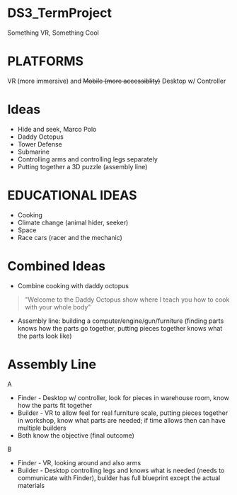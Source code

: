 # DS3_TermProject
Something VR, Something Cool

# PLATFORMS
VR (more immersive) and ~~Mobile (more accessiblity)~~ Desktop w/ Controller

# Ideas
- Hide and seek, Marco Polo
- Daddy Octopus
- Tower Defense
- Submarine
- Controlling arms and controlling legs separately
- Putting together a 3D puzzle (assembly line)

# EDUCATIONAL IDEAS
- Cooking
- Climate change (animal hider, seeker)
- Space
- Race cars (racer and the mechanic)

# Combined Ideas
- Combine cooking with daddy octopus
> "Welcome to the Daddy Octopus show where I teach you how to cook with your whole body"
- Assembly line: building a computer/engine/gun/furniture
(finding parts knows how the parts go together, putting pieces together knows what the parts look like)

# Assembly Line

A
- Finder - Desktop w/ controller, look for pieces in warehouse room, know how the parts fit together 
- Builder - VR to allow feel for real furniture scale, putting pieces together in workshop, know what parts are needed; if time allows then can have multiple builders
- Both know the objective (final outcome)

B
- Finder - VR, looking around and also arms
- Builder - Desktop controlling legs and knows what is needed (needs to communicate with Finder), builder has full blueprint except the actual materials
